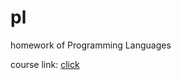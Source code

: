 # pl
homework of Programming Languages

course link: [click](https://www.coursera.org/learn/programming-languages)

